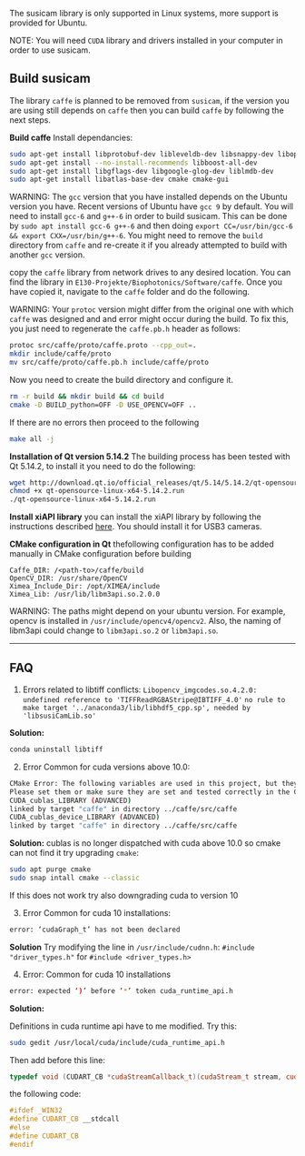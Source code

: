 The susicam library is only supported in Linux systems, more support is provided for Ubuntu.

NOTE: You will need `CUDA` library and drivers installed in your computer in order to use susicam.

## Build susicam

The library `caffe` is planned to be removed from `susicam`, if the version you are using still depends on `caffe` then you can build `caffe` by following the next steps.

**Build caffe**
Install dependancies:
```bash
sudo apt-get install libprotobuf-dev libleveldb-dev libsnappy-dev libopencv-dev libhdf5-serial-dev protobuf-compiler
sudo apt-get install --no-install-recommends libboost-all-dev
sudo apt-get install libgflags-dev libgoogle-glog-dev liblmdb-dev
sudo apt-get install libatlas-base-dev cmake cmake-gui
```

WARNING: The `gcc` version that you have installed depends on the Ubuntu version you have. Recent versions of Ubuntu have `gcc 9` by default. You will need to install `gcc-6` and `g++-6` in order to build susicam. This can be done by `sudo apt install gcc-6 g++-6` and then doing `export CC=/usr/bin/gcc-6 && export CXX=/usr/bin/g++-6`. You might need to remove the `build` directory from `caffe` and re-create it if you already attempted to build with another `gcc` version.

copy the `caffe` library from network drives to any desired location. You can find the library in `E130-Projekte/Biophotonics/Software/caffe`. 
Once you have copied it, navigate to the `caffe` folder and do the following.

WARNING: Your `protoc` version might differ from the original one with which `caffe` was designed and and error might occur during the build.
To fix this, you just need to regenerate the `caffe.pb.h` header as follows:

```bash
protoc src/caffe/proto/caffe.proto --cpp_out=.
mkdir include/caffe/proto
mv src/caffe/proto/caffe.pb.h include/caffe/proto
```

Now you need to create the build directory and configure it. 

```bash
rm -r build && mkdir build && cd build
cmake -D BUILD_python=OFF -D USE_OPENCV=OFF ..
```

If there are no errors then proceed to the following
```bash
make all -j
```

**Installation of Qt version 5.14.2**
The building process has been tested with Qt 5.14.2, to install it you need to do the following:

```bash
wget http://download.qt.io/official_releases/qt/5.14/5.14.2/qt-opensource-linux-x64-5.14.2.run
chmod +x qt-opensource-linux-x64-5.14.2.run 
./qt-opensource-linux-x64-5.14.2.run 
```

**Install xiAPI library**
you can install the xiAPI library by following the instructions described [here](https://www.ximea.com/support/wiki/apis/XIMEA_Linux_Software_Package#Installation). You should install it for USB3 cameras. 

**CMake configuration in Qt**
thefollowing configuration has to be added manually in CMake configuration before building

```
Caffe_DIR: /<path-to>/caffe/build
OpenCV_DIR: /usr/share/OpenCV
Ximea_Include_Dir: /opt/XIMEA/include
Ximea_Lib: /usr/lib/libm3api.so.2.0.0
```
WARNING: The paths might depend on your ubuntu version. For example, opencv is installed in `/usr/include/opencv4/opencv2`. Also, the naming of libm3api could change to `libm3api.so.2` or `libm3api.so`.


---
## FAQ


1. Errors related to libtiff conflicts:
`Libopencv_imgcodes.so.4.2.0: undefined reference to 'TIFFReadRGBAStripe@IBTIFF_4.0'`
`no rule to make target '../anaconda3/lib/libhdf5_cpp.sp', needed by 'libsusiCamLib.so'`


**Solution:**
```bash
conda uninstall libtiff
```

2. Error Common for cuda versions above 10.0:

```bash    
CMake Error: The following variables are used in this project, but they are set to NOTFOUND.
Please set them or make sure they are set and tested correctly in the CMake files:
CUDA_cublas_LIBRARY (ADVANCED)
linked by target "caffe" in directory ../caffe/src/caffe
CUDA_cublas_device_LIBRARY (ADVANCED)
linked by target "caffe" in directory ../caffe/src/caffe
```

**Solution:** 
cublas is no longer dispatched with cuda above 10.0 so cmake can not find it try upgrading `cmake`:
```bash    
sudo apt purge cmake
sudo snap intall cmake --classic
```    
If this does not work try also downgrading cuda to version 10

3. Error Common for cuda 10 installations:
```bash
error: ‘cudaGraph_t’ has not been declared
```
**Solution**
Try modifying the line in `/usr/include/cudnn.h`: `#include "driver_types.h"` for `#include <driver_types.h>`

4. Error: Common for cuda 10 installations
```bash
error: expected ‘)’ before ‘*’ token cuda_runtime_api.h
```
**Solution:**

Definitions in cuda runtime api have to me modified. Try this:
```bash
sudo gedit /usr/local/cuda/include/cuda_runtime_api.h
```
Then add before this line:
```cpp
typedef void (CUDART_CB *cudaStreamCallback_t)(cudaStream_t stream, cudaError_t status, void *userData);
```
the following code:
```cpp
#ifdef _WIN32
#define CUDART_CB __stdcall
#else
#define CUDART_CB
#endif
```